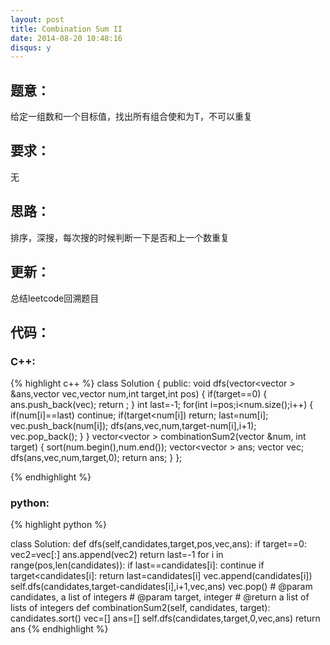 ```yaml
---
layout: post
title: Combination Sum II
date: 2014-08-20 10:48:16
disqus: y
---
```


## 题意：
给定一组数和一个目标值，找出所有组合使和为T，不可以重复

## 要求：
无

## 思路：
排序，深搜，每次搜的时候判断一下是否和上一个数重复

## 更新：
总结leetcode回溯题目

## 代码：

### C++:

{% highlight c++ %}
class Solution {
public:
    void dfs(vector<vector<int> > &ans,vector<int> vec,vector<int> num,int target,int pos)
    {
        if(target==0)
        {
            ans.push_back(vec);
            return ;
        }
        int last=-1;
        for(int i=pos;i<num.size();i++)
        {
            if(num[i]==last)
                continue;
            if(target<num[i])
                return;
            last=num[i];
            vec.push_back(num[i]);
            dfs(ans,vec,num,target-num[i],i+1);
            vec.pop_back();
        }
    }
    vector<vector<int> > combinationSum2(vector<int> &num, int target) {
        sort(num.begin(),num.end());
        vector<vector<int> > ans;
        vector<int> vec;
        dfs(ans,vec,num,target,0);
        return ans;
    }
};


 {% endhighlight %}
### python:

{% highlight python %}

class Solution:
    def dfs(self,candidates,target,pos,vec,ans):
        if target==0:
            vec2=vec[:]
            ans.append(vec2)
            return 
        last=-1
        for i in range(pos,len(candidates)):
            if last==candidates[i]:
                continue
            if target<candidates[i]:
                return 
            last=candidates[i]
            vec.append(candidates[i])
            self.dfs(candidates,target-candidates[i],i+1,vec,ans)
            vec.pop()
    # @param candidates, a list of integers
    # @param target, integer
    # @return a list of lists of integers
    def combinationSum2(self, candidates, target):
        candidates.sort()
        vec=[]
        ans=[]
        self.dfs(candidates,target,0,vec,ans)
        return ans
 {% endhighlight %}
